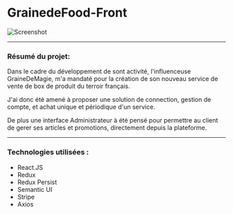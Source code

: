 # GrainedeFood-Front

![Screenshot](src/assets/images/Screenshot.png)

----

### Résumé du projet: 
Dans le cadre du développement de sont activité, l'influenceuse GraineDeMagie, m'a mandaté pour la création de son nouveau service de vente de box de produit du terroir français.

J'ai donc été amené à proposer une solution de connection, gestion de compte, et achat unique et périodique d'un service.

De plus une interface Administrateur à été pensé pour permettre au client de gerer ses articles et promotions, directement depuis la plateforme.

----
### Technologies utilisées :

* React.JS
* Redux
* Redux Persist
* Semantic UI
* Stripe
* Axios